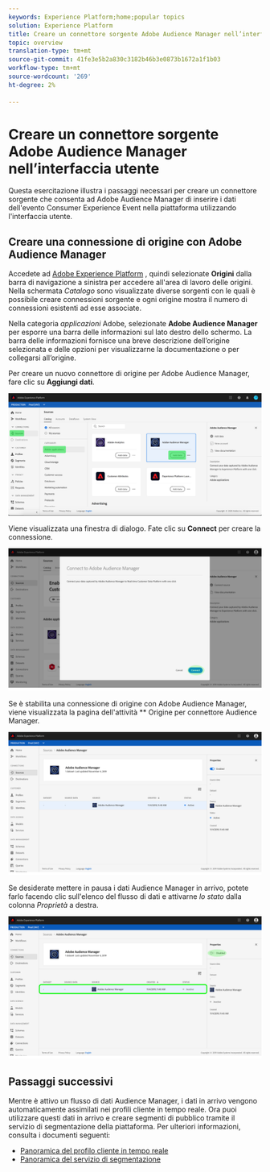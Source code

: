 ```yaml
---
keywords: Experience Platform;home;popular topics
solution: Experience Platform
title: Creare un connettore sorgente Adobe Audience Manager nell’interfaccia utente
topic: overview
translation-type: tm+mt
source-git-commit: 41fe3e5b2a830c3182b46b3e0873b1672a1f1b03
workflow-type: tm+mt
source-wordcount: '269'
ht-degree: 2%

---
```



# Creare un connettore sorgente Adobe Audience Manager nell’interfaccia utente

Questa esercitazione illustra i passaggi necessari per creare un connettore sorgente che consenta ad Adobe Audience Manager di inserire i dati dell&#39;evento Consumer Experience Event nella piattaforma utilizzando l&#39;interfaccia utente.

## Creare una connessione di origine con Adobe Audience Manager

Accedete ad [Adobe Experience Platform](https://platform.adobe.com) , quindi selezionate **Origini** dalla barra di navigazione a sinistra per accedere all&#39;area di lavoro delle origini. Nella schermata *Catalogo* sono visualizzate diverse sorgenti con le quali è possibile creare connessioni sorgente e ogni origine mostra il numero di connessioni esistenti ad esse associate.

Nella categoria *applicazioni* Adobe, selezionate **Adobe Audience Manager** per esporre una barra delle informazioni sul lato destro dello schermo. La barra delle informazioni fornisce una breve descrizione dell’origine selezionata e delle opzioni per visualizzarne la documentazione o per collegarsi all’origine.

Per creare un nuovo connettore di origine per Adobe Audience Manager, fare clic su **Aggiungi dati**.

![](../../../../images/tutorials/create/aam/catalog.png)

Viene visualizzata una finestra di dialogo. Fate clic su **Connect** per creare la connessione.

![](../../../../images/tutorials/create/aam/connect_full.png)

Se è stabilita una connessione di origine con Adobe Audience Manager, viene visualizzata la pagina dell&#39;attività ** Origine per  connettore Audience Manager.

![](../../../../images/tutorials/create/aam/flow.png)

Se desiderate mettere in pausa i dati  Audience Manager in arrivo, potete farlo facendo clic sull&#39;elenco del flusso di dati e attivarne *lo stato* dalla colonna *Proprietà* a destra.

![](../../../../images/tutorials/create/aam/flow_disable.png)

## Passaggi successivi

Mentre è attivo un flusso di dati  Audience Manager, i dati in arrivo vengono automaticamente assimilati nei profili cliente in tempo reale. Ora puoi utilizzare questi dati in arrivo e creare segmenti di pubblico tramite il servizio di segmentazione della piattaforma. Per ulteriori informazioni, consulta i documenti seguenti:

- [Panoramica del profilo cliente in tempo reale](../../../../../profile/home.md)
- [Panoramica del servizio di segmentazione](../../../../../segmentation/home.md)